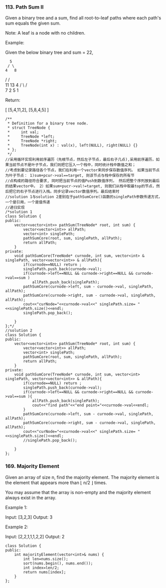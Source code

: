 ### 113. Path Sum II
Given a binary tree and a sum, find all root-to-leaf paths where each path's sum equals the given sum.

Note: A leaf is a node with no children.

Example:

Given the below binary tree and sum = 22,

      5
     / \
    4   8
   /   / \
  11  13  4
 /  \    / \
7    2  5   1

Return:

[
   [5,4,11,2],
   [5,8,4,5]
]

```
/**
 * Definition for a binary tree node.
 * struct TreeNode {
 *     int val;
 *     TreeNode *left;
 *     TreeNode *right;
 *     TreeNode(int x) : val(x), left(NULL), right(NULL) {}
 * };
 */
//采用循环实现利用前序遍历（先根节点，然后左子节点，最后右子几点),采用前序遍历，如果当前节点不是叶子节点，我们则把它压入一个栈中，同时统计栈中数值之和；
//考虑到要记录路径各个节点，我们在利用一个vector来同步保存数值序列。 如果当前节点为叶子节点： 1)sum+pcur->val==target, 则该节点与栈中保存的所有节
//点构成的路径符合要求, 同时把当前节点的值Push到数值序列， 然后把整个序列放到最后的结果vector中。 2）如果sum+pucr->val!=target, 则我们从栈中取最top的节点，然后把它的右子节点进行入栈。同步记录vector数值序列。最后结束时
//solution 1与solution 2差别在于pathSumCore()函数的singlePath参数传递方式，一个是引用，一个是值传递
//递归实现
/*solution 1
class Solution {
public:
    vector<vector<int>> pathSum(TreeNode* root, int sum) {
        vector<vector<int>> allPath;
        vector<int> singlePath;
        pathSumCore(root, sum, singlePath, allPath);
        return allPath;
    }
private:
    void pathSumCore(TreeNode* curnode, int sum, vector<int> & singlePath, vector<vector<int>> & allPath){
        if(curnode==NULL) return ;
        singlePath.push_back(curnode->val);
        if(curnode->left==NULL && curnode->right==NULL && curnode->val==sum )
            allPath.push_back(singlePath);
        pathSumCore(curnode->left, sum - curnode->val, singlePath, allPath);
        pathSumCore(curnode->right, sum - curnode->val, singlePath, allPath);
        cout<<"curNode="<<curnode->val<<" singlePath.size= "<<singlePath.size()<<endl;
        singlePath.pop_back();
        
    }
};*/
//solution 2
class Solution {
public:
    vector<vector<int>> pathSum(TreeNode* root, int sum) {
        vector<vector<int>> allPath;
        vector<int> singlePath;
        pathSumCore(root, sum, singlePath, allPath);
        return allPath;
    }
private:
    void pathSumCore(TreeNode* curnode, int sum, vector<int> singlePath, vector<vector<int>> & allPath){ 
        if(curnode==NULL) return ;
        singlePath.push_back(curnode->val);
        if(curnode->left==NULL && curnode->right==NULL && curnode->val==sum ){
            allPath.push_back(singlePath);
            cout<<"find path"<<"end point="<<curnode->val<<endl;
        } 
        pathSumCore(curnode->left, sum - curnode->val, singlePath, allPath);  
        pathSumCore(curnode->right, sum - curnode->val, singlePath, allPath);
        cout<<"curNode="<<curnode->val<<" singlePath.size= "<<singlePath.size()<<endl;
        //singlePath.pop_back();
        
    }
};
```

### 169. Majority Element

Given an array of size n, find the majority element. The majority element is the element that appears more than ⌊ n/2 ⌋ times.

You may assume that the array is non-empty and the majority element always exist in the array.

Example 1:

Input: [3,2,3]
Output: 3

Example 2:

Input: [2,2,1,1,1,2,2]
Output: 2

```
class Solution {
public:
    int majorityElement(vector<int>& nums) {
        int len=nums.size();
        sort(nums.begin(), nums.end());
        int index=len/2;
        return nums[index];
    }
};
```

